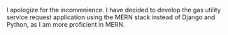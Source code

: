 I apologize for the inconvenience. I have decided to develop the gas utility service request application using the MERN stack instead of Django and Python, as I am more proficient in MERN.
